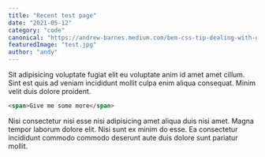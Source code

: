 ```yaml
---
title: "Recent test page"
date: "2021-05-12"
category: "code"
canonical: "https://andrew-barnes.medium.com/bem-css-tip-dealing-with-grandchild-elements-d7378b51e722"
featuredImage: "test.jpg"
author: "andy"
---
```


Sit adipisicing voluptate fugiat elit eu voluptate anim id amet amet cillum. Sint est quis ad veniam incididunt mollit culpa enim aliqua consequat. Minim velit duis dolore proident.

```html
<span>Give me some more</span>
```

Nisi consectetur nisi esse nisi adipisicing amet aliqua duis nisi amet. Magna tempor laborum dolore elit. Nisi sunt ex minim do esse. Ea consectetur incididunt commodo commodo deserunt aute duis dolore sunt pariatur mollit.
